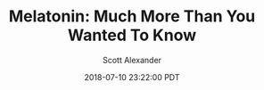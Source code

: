 ---
layout: podcast
title: "Melatonin: Much More Than You Wanted To Know"
author: Scott Alexander
description: https://slatestarcodex.com/2018/07/10/melatonin-much-more-than-you-wanted-to-know/
date: 2018-07-10 23:22:00 PDT
length: 6464288
duration: 1616
guid: melatonin-much-more-than-you-wanted-to-know
---